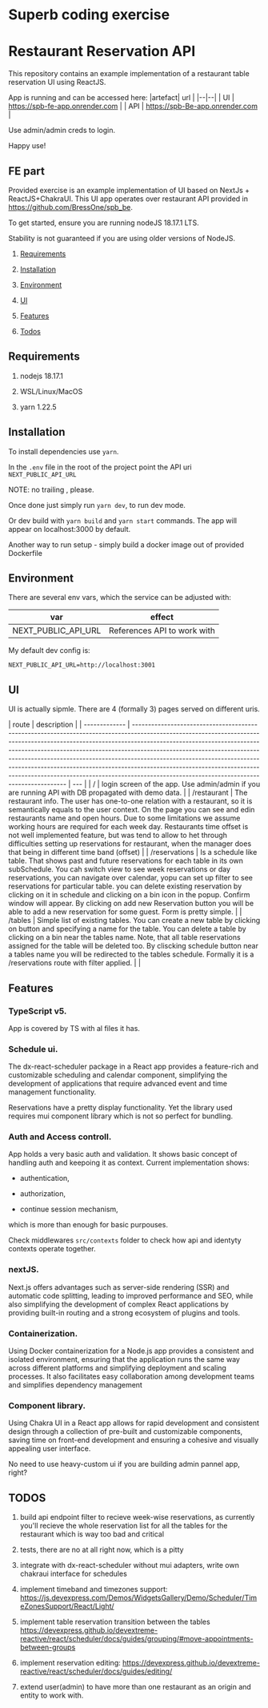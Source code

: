 # Superb coding exercise

# Restaurant Reservation API

This repository contains an example implementation of a restaurant table reservation UI using ReactJS.

App is running and can be accessed here:
|artefact| url |
|--|--|
| UI | https://spb-fe-app.onrender.com |
| API | https://spb-Be-app.onrender.com |

Use admin/admin creds to login.

Happy use!

## FE part

Provided exercise is an example implementation of UI based on NextJs + ReactJS+ChakraUI. This UI app operates over restaurant API provided in https://github.com/BressOne/spb_be.

To get started, ensure you are running nodeJS 18.17.1 LTS.

Stability is not guaranteed if you are using older versions of NodeJS.

1. [Requirements](##Requirements)

2. [Installation](##Installation)

3. [Environment](##Environment)

4. [UI](##UI)

5. [Features](##Features)

6. [Todos](##Todos)

## Requirements

1. nodejs 18.17.1

2. WSL/Linux/MacOS

3. yarn 1.22.5

## Installation

To install dependencies use `yarn`.

In the `.env` file in the root of the project point the API uri `NEXT_PUBLIC_API_URL`

NOTE: no trailing , please.

Once done just simply run `yarn dev`, to run dev mode.

Or dev build with `yarn build` and `yarn start` commands. The app will appear on localhost:3000 by default.

Another way to run setup - simply build a docker image out of provided Dockerfile

## Environment

There are several env vars, which the service can be adjusted with:

| var                 | effect                      |
| ------------------- | --------------------------- |
| NEXT_PUBLIC_API_URL | References API to work with |

My default dev config is:

    NEXT_PUBLIC_API_URL=http://localhost:3001

## UI

UI is actually sipmle. There are 4 (formally 3) pages served on different uris.

| route         | description                                                                                                                                                                                                                                                                                                                                                                                                                                                                                                                                   |
| ------------- | --------------------------------------------------------------------------------------------------------------------------------------------------------------------------------------------------------------------------------------------------------------------------------------------------------------------------------------------------------------------------------------------------------------------------------------------------------------------------------------------------------------------------------------------- | --- |
| /             | login screen of the app. Use admin/admin if you are running API with DB propagated with demo data.                                                                                                                                                                                                                                                                                                                                                                                                                                            |
| /restaurant   | The restaurant info. The user has one-to-one relation with a restaurant, so it is semantically equals to the user context. On the page you can see and edin restaurants name and open hours. Due to some limitations we assume working hours are required for each week day. Restaurants time offset is not well implemented feature, but was tend to allow to het through difficulties setting up reservations for restaurant, when the manager does that being in different time band (offset)                                              |
| /reservations | Is a schedule like table. That shows past and future reservations for each table in its own subSchedule. You cah switch view to see week reservations or day reservations, you can navigate over calendar, yopu can set up filter to see reservations for particular table. you can delete existing reservation by clicking on it in schedule and clicking on a bin icon in the popup. Confirm window will appear. By clicking on add new Reservation button you will be able to add a new reservation for some guest. Form is pretty simple. |
| /tables       | Simple list of existing tables. You can create a new table by clicking on button and specifying a name for the table. You can delete a table by clicking on a bin near the tables name. Note, that all table reservations assigned for the table will be deleted too. By cliscking schedule button near a tables name you will be redirected to the tables schedule. Formally it is a /reservations route with filter applied.                                                                                                                |     |

## Features

### TypeScript v5.

App is covered by TS with al files it has.

### Schedule ui.

The dx-react-scheduler package in a React app provides a feature-rich and customizable scheduling and calendar component, simplifying the development of applications that require advanced event and time management functionality.

Reservations have a pretty display functionality. Yet the library used requires mui component library which is not so perfect for bundling.

### Auth and Access controll.

App holds a very basic auth and validation. It shows basic concept of handling auth and keepoing it as context. Current implementation shows:

- authentication,

- authorization,

- continue session mechanism,

which is more than enough for basic purpouses.

Check middlewares `src/contexts` folder to check how api and identyty contexts operate together.

### nextJS.

Next.js offers advantages such as server-side rendering (SSR) and automatic code splitting, leading to improved performance and SEO, while also simplifying the development of complex React applications by providing built-in routing and a strong ecosystem of plugins and tools.

### Containerization.

Using Docker containerization for a Node.js app provides a consistent and isolated environment, ensuring that the application runs the same way across different platforms and simplifying deployment and scaling processes. It also facilitates easy collaboration among development teams and simplifies dependency management

### Component library.

Using Chakra UI in a React app allows for rapid development and consistent design through a collection of pre-built and customizable components, saving time on front-end development and ensuring a cohesive and visually appealing user interface.

No need to use heavy-custom ui if you are building admin pannel app, right?

## TODOS

1. build api endpoint filter to recieve week-wise reservations, as currently you'll recieve the whole reservation list for all the tables for the restaurant which is way too bad and critical

2. tests, there are no at all right now, which is a pitty

3. integrate with dx-react-scheduler without mui adapters, write own chakraui interface for schedules

4. implement timeband and timezones support: https://js.devexpress.com/Demos/WidgetsGallery/Demo/Scheduler/TimeZonesSupport/React/Light/

5. implement table reservation transition between the tables https://devexpress.github.io/devextreme-reactive/react/scheduler/docs/guides/grouping/#move-appointments-between-groups

6. implement reservation editing: https://devexpress.github.io/devextreme-reactive/react/scheduler/docs/guides/editing/

7. extend user(admin) to have more than one restaurant as an origin and entity to work with.
